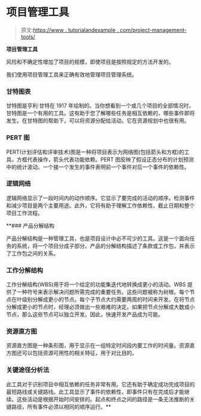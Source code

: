 # 项目管理工具

> 原文:[https://www . tutorialandexample . com/project-management-tools/](https://www.tutorialandexample.com/project-management-tools/)

**项目管理工具**

风险和不确定性增加了项目的规模，即使项目是按照规定的方法开发的。

我们使用项目管理工具来正确有效地管理项目管理系统。

### 甘特图表

甘特图是亨利·甘特在 1917 年绘制的。当你想看到一个或几个项目的全部情况时，甘特图是一个有用的工具。这有助于您了解哪些任务是相互依赖的，哪些事件即将发生。在甘特图的帮助下，可以将资源分配给活动。它在资源规划中也很有用。

### PERT 图

PERT(计划评估和评审技术)图是一种将项目表示为网络图(包括箭头和方框)的工具。方框代表操作，箭头代表功能依赖。PERT 图反映了假设正态分布的计划预测中的统计波动。一个接一个发生的事件表明前一个事件对后一个事件的依赖性。

### 逻辑网络

逻辑网络显示了一段时间内的动作顺序。它显示了要完成的活动的顺序。检测事件和减少项目是两个主要用途。此外，它将有助于理解工作依赖性、截止日期和整个项目工作流程。

 **### 产品分解结构

产品分解结构是一种管理工具，也是项目设计中必不可少的工具。这是一个面向任务的系统，将一个项目分成子部分。产品的分解结构描述了条款或工作包，并表示了工作包之间的关系。

### 工作分解结构

工作分解结构(WBS)用于将一个给定的功能集迭代地转换成更小的活动。WBS 提供了一种符号来表示解决问题所需完成的重要任务。这些问题被称为树根。每个节点在叶级别分解成更小的节点。每个子节点大约需要两周的时间来开发。在将节点分解成更小的节点时，经理必须做出一些艰难的决定。如果把节点分解成大数或小节点，那么这些节点可以独立开发。因此，快速开发产品成为可能。

### 资源直方图

资源直方图是一种条形图，用于显示在一组特定时间段内要工作的时间量。资源直方图还可以包括资源可用性的相关特征，用于对比目的。

### 关键途径分析法

此工具对于识别项目中相互依赖的任务非常有用。它还有助于确定成功完成项目的最短路线或关键路线。此工具显示了事件的依赖性，即事件只有在完成后才能继续。这些活动是根据开始时间安排的。起点和终点之间的路径是一条无法推断的关键路径，所有事件必须以相同的顺序运行。**